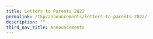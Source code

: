 ```yaml
---
title: Letters to Parents 2022
permalink: /tkp/announcements/letters-to-parents-2022/
description: ""
third_nav_title: Announcements
---
```

